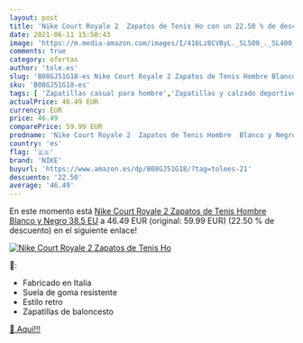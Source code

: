 ```yaml
---
layout: post
title: 'Nike Court Royale 2  Zapatos de Tenis Ho con un 22.50 % de descuento'
date: 2021-06-11 15:50:43
image: 'https://m.media-amazon.com/images/I/416Lz8CVByL._SL500_._SL400_.jpg'
comments: true
category: ofertas
author: 'tole.es'
slug: 'B08GJ51G18-es Nike Court Royale 2 Zapatos de Tenis Hombre Blanco y Negro...'
sku: 'B08GJ51G18-es'
tags: [ 'Zapatillas casual para hombre','Zapatillas y calzado deportivo para hombre','Zapatos','Zapatos para hombre','Zapatos y complementos','nike','zapatos', ]
actualPrice: 46.49 EUR
currency: EUR
price: 46.49
comparePrice: 59.99 EUR
prodname: 'Nike Court Royale 2  Zapatos de Tenis Hombre  Blanco y Negro  38.5 EU'
country: 'es'
flag: '🇪🇸'
brand: 'NIKE'
buyurl: 'https://www.amazon.es/dp/B08GJ51G18/?tag=tolees-21'
descuento: '22.50'
average: '46.49'
---
```


En este momento está [Nike Court Royale 2  Zapatos de Tenis Hombre  Blanco y Negro  38.5 EU](https://www.amazon.es/dp/B08GJ51G18/?tag=tolees-21) a 46.49 EUR (original: 59.99 EUR) (22.50 %  de descuento) en el siguiente enlace!

[![Nike Court Royale 2  Zapatos de Tenis Ho](https://m.media-amazon.com/images/I/416Lz8CVByL._SL500_._SL400_.jpg)](https://www.amazon.es/dp/B08GJ51G18/?tag=tolees-21)

🔎:

- Fabricado en Italia
- Suela de goma resistente
- Estilo retro
- Zapatillas de baloncesto

[🛒 Aquí!!!](https://www.amazon.es/dp/B08GJ51G18/?tag=tolees-21)
